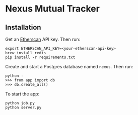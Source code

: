 # Nexus Mutual Tracker

## Installation
Get an [Etherscan](https://etherscan.io/apis) API key. Then run:
```
export ETHERSCAN_API_KEY=<your-etherscan-api-key>
brew install redis
pip install -r requirements.txt
```
Create and start a Postgres database named `nexus`. Then run:
```
python -
>>> from app import db
>>> db.create_all()
```
To start the app:
```
python job.py
python server.py
```
